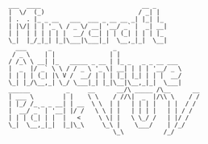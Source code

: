     ___  ____                            __ _            
    |  \/  (_)                          / _| |           
    | .  . |_ _ __   ___  ___ _ __ __ _| |_| |_          
    | |\/| | | '_ \ / _ \/ __| '__/ _` |  _| __|         
    | |  | | | | | |  __/ (__| | | (_| | | | |_          
    \_|  |_/_|_| |_|\___|\___|_|  \__,_|_|  \__|         
      ___      _                 _                       
     / _ \    | |               | |                      
    / /_\ \ __| |_   _____ _ __ | |_ _   _ _ __ ___      
    |  _  |/ _` \ \ / / _ \ '_ \| __| | | | '__/ _ \     
    | | | | (_| |\ V /  __/ | | | |_| |_| | | |  __/     
    \_| |_/\__,_| \_/ \___|_| |_|\__|\__,_|_|  \___|     
    ______          _     __      __/\ _____ /\__      __
    | ___ \        | |    \ \    / //\|  _  |/\\ \    / /
    | |_/ /_ _ _ __| | __  \ \  | |   | | | |   | |  / / 
    |  __/ _` | '__| |/ /   \ \ | |   | | | |   | | / /  
    | | | (_| | |  |   <     \ \| |   \ \_/ /   | |/ /   
    \_|  \__,_|_|  |_|\_\     \_\ |    \___/    | /_/    
                                 \_\           /_/       
                                 
                                 
<!-- By May 29th, Making wireframes, building contents, and HTML draft done by Hyunjung Joun -->
<!-- By May 29th, Part of making a prototype and reviewing done by Atsuya Inomata -->
<!-- Any contribution will be added here -->
